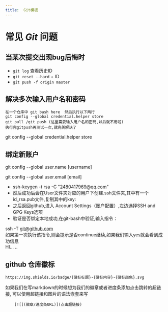 ```yaml
---
title:  Git模板
---
```


# 常见 $Git$ 问题

## 当某次提交出现bug后悔时

* `git log` 查看历史ID
* `git reset --hard` + ID
* `git push -f origin master` 

## 解决多次输入用户名和密码

``` git
在一个仓库中 git bash here  然后执行以下两行
git config --global credential.helper store
git pull /git push (这里需要输入用户名和密码,以后就不用啦)
执行完gitpush再测试一次,就完美解决了
```

git config --global credential.helper store

## 绑定新账户

git config --global user.name [username]

git config --global user.email [email]

* ssh-keygen -t rsa -C "2480417969@qq.com"
* 然后成功后会在User文件夹对应的用户下创建.ssh文件夹,其中有一个id_rsa.pub文件,复制其中的key:
* 之后返回github,进入 Account Settings（账户配置）,左边选择SSH and GPG Keys选项
* 验证是否绑定本地成功,在git-bash中验证,输入指令： 

 
ssh -T git@github.com  
如果第一次执行该指令,则会提示是否continue继续,如果我们输入yes就会看到成功信息  
HI... ..

## **github** **仓库徽标**

` https://img.shields.io/badge/{徽标标题}-{徽标内容}-{徽标颜色}.svg ` 

如果我们在写markdown的时候想为我们的徽章或者进度条添加点击跳转的超链接, 可以使用超链接和图片的语法嵌套来写

``` 
    [![](徽章/进度条URL)](点击超链接)
```
